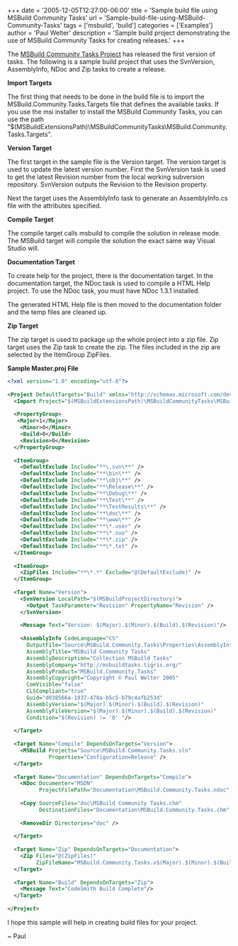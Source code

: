 +++
date = '2005-12-05T12:27:00-06:00'
title = 'Sample build file using MSBuild Community Tasks'
url = 'Sample-build-file-using-MSBuild-Community-Tasks'
tags = ['msbuild', 'build']
categories = ['Examples']
author = 'Paul Welter'
description = 'Sample build project demonstrating the use of MSBuild Community Tasks for creating releases.'
+++


The [MSBuild Community Tasks Project](http://msbuildtasks.tigris.org/) has released the first version of tasks. The following is a sample build project that uses the SvnVersion, AssemblyInfo, NDoc and Zip tasks to create a release.

**Import Targets**

The first thing that needs to be done in the build file is to import the MSBuild.Community.Tasks.Targets file that defines the available tasks. If you use the msi installer to install the MSBuild Community Tasks, you can use the path "$(MSBuildExtensionsPath)\MSBuildCommunityTasks\MSBuild.Community.Tasks.Targets".

**Version Target**

The first target in the sample file is the Version target. The version target is used to update the latest version number. First the SvnVersion task is used to get the latest Revision number from the local working subversion repository. SvnVersion outputs the Revision to the Revision property.

Next the target uses the AssemblyInfo task to generate an AssemblyInfo.cs file with the attributes specified.

**Compile Target**

The compile target calls msbuild to compile the solution in release mode. The MSBuild target will compile the solution the exact same way Visual Studio will.

**Documentation Target**

To create help for the project, there is the documentation target. In the documentation target, the NDoc task is used to compile a HTML Help project. To use the NDoc task, you must have NDoc 1.3.1 installed.

The generated HTML Help file is then moved to the documentation folder and the temp files are cleaned up.

**Zip Target**

The zip target is used to package up the whole project into a zip file. Zip target uses the Zip task to create the zip. The files included in the zip are selected by the ItemGroup ZipFiles.

**Sample Master.proj File**

```xml
<?xml version="1.0" encoding="utf-8"?>  
  
<Project DefaultTargets="Build" xmlns="http://schemas.microsoft.com/developer/msbuild/2003">  
  <Import Project="$(MSBuildExtensionsPath)\MSBuildCommunityTasks\MSBuild.Community.Tasks.Targets"/>  
   
  <PropertyGroup>  
   <Major>1</Major>  
    <Minor>0</Minor>  
    <Build>0</Build>  
    <Revision>0</Revision>  
  </PropertyGroup>  
  
  <ItemGroup>  
    <DefaultExclude Include="**\.svn\**" />  
    <DefaultExclude Include="**\bin\**" />  
    <DefaultExclude Include="**\obj\**" />  
    <DefaultExclude Include="**\Release\**" />  
    <DefaultExclude Include="**\Debug\**" />  
    <DefaultExclude Include="**\Test\**" />  
    <DefaultExclude Include="**\TestResults\**" />  
    <DefaultExclude Include="**\doc\**" />  
    <DefaultExclude Include="**\www\**" />  
    <DefaultExclude Include="**\*.user" />  
    <DefaultExclude Include="**\*.suo" />  
    <DefaultExclude Include="**\*.zip" />  
    <DefaultExclude Include="**\*.txt" />  
  </ItemGroup>  
   
  <ItemGroup>  
    <ZipFiles Include="**\*.*" Exclude="@(DefaultExclude)" />  
  </ItemGroup>  
   
  <Target Name="Version">  
    <SvnVersion LocalPath="$(MSBuildProjectDirectory)">  
      <Output TaskParameter="Revision" PropertyName="Revision" />  
    </SvnVersion>  
   
    <Message Text="Version: $(Major).$(Minor).$(Build).$(Revision)"/>  
   
    <AssemblyInfo CodeLanguage="CS"   
      OutputFile="Source\MSBuild.Community.Tasks\Properties\AssemblyInfo.cs"  
      AssemblyTitle="MSBuild Community Tasks"  
      AssemblyDescription="Collection MSBuild Tasks"  
      AssemblyCompany="http://msbuildtasks.tigris.org/"  
      AssemblyProduct="MSBuild.Community.Tasks"  
      AssemblyCopyright="Copyright © Paul Welter 2005"       
      ComVisible="false"  
      CLSCompliant="true"  
      Guid="d038566a-1937-478a-b5c5-b79c4afb253d"  
      AssemblyVersion="$(Major).$(Minor).$(Build).$(Revision)"  
      AssemblyFileVersion="$(Major).$(Minor).$(Build).$(Revision)"  
      Condition="$(Revision) != '0' "/>  
   
  </Target>  
   
  <Target Name="Compile" DependsOnTargets="Version">  
    <MSBuild Projects="Source\MSBuild.Community.Tasks.sln"  
             Properties="Configuration=Release" />  
  </Target>  
   
  <Target Name="Documentation" DependsOnTargets="Compile">  
    <NDoc Documenter="MSDN"  
          ProjectFilePath="Documentation\MSBuild.Community.Tasks.ndoc" />  
   
    <Copy SourceFiles="doc\MSBuild Community Tasks.chm"  
          DestinationFiles="Documentation\MSBuild.Community.Tasks.chm" />  
   
    <RemoveDir Directories="doc" />  
   
  </Target>  
   
  <Target Name="Zip" DependsOnTargets="Documentation">  
    <Zip Files="@(ZipFiles)"  
         ZipFileName="MSBuild.Community.Tasks.v$(Major).$(Minor).$(Build).$(Revision).zip" />  
  </Target>  
   
  <Target Name="Build" DependsOnTargets="Zip">  
    <Message Text="CodeSmith Build Complete"/>  
  </Target>  
   
</Project>
```

I hope this sample will help in creating build files for your project.

~ Paul
